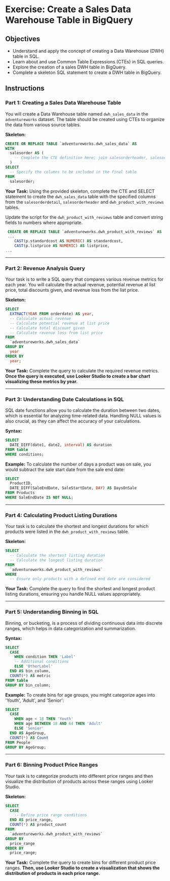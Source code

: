 # Exercise: Create a Sales Data Warehouse Table in BigQuery

## Objectives

- Understand and apply the concept of creating a Data Warehouse (DWH) table in SQL.
- Learn about and use Common Table Expressions (CTEs) in SQL queries.
- Explore the creation of a sales DWH table in BigQuery.
- Complete a skeleton SQL statement to create a DWH table in BigQuery.

## Instructions

### Part 1: Creating a Sales Data Warehouse Table

You will create a Data Warehouse table named `dwh_sales_data` in the `adventureworks` dataset. The table should be created using CTEs to organize the data from various source tables.

**Skeleton:**
```sql
CREATE OR REPLACE TABLE `adventureworks.dwh_sales_data` AS
WITH
  salesorder AS (
    -- Complete the CTE definition here; join salesorderheader, salesorderdetail and dwh_product_with_reviews tables
  )
SELECT
  -- Specify the columns to be included in the final table
FROM
  salesorder;
```

**Your Task:**
Using the provided skeleton, complete the CTE and SELECT statement to create the `dwh_sales_data` table with the specified columns from the `salesorderdetail`, `salesorderheader` and `dwh_product_with_reviews` tables.

Update the script for the `dwh_product_with_reviews` table and convert string fields to numbers where appropriate.
``` sql
 CREATE OR REPLACE TABLE `adventureworks.dwh_product_with_reviews` AS
 ...
    CAST(p.standardcost AS NUMERIC) AS standardcost,
    CAST(p.listprice AS NUMERIC) AS listprice,
...
 ```

---

### Part 2: Revenue Analysis Query

Your task is to write a SQL query that compares various revenue metrics for each year. You will calculate the actual revenue, potential revenue at list price, total discounts given, and revenue loss from the list price.

**Skeleton:**
```sql
SELECT
  EXTRACT(YEAR FROM orderdate) AS year,
  -- Calculate actual revenue
  -- Calculate potential revenue at list price
  -- Calculate total discount given
  -- Calculate revenue loss from list price
FROM
  `adventureworks.dwh_sales_data`
GROUP BY
  year
ORDER BY
  year;
```

**Your Task:**
Complete the query to calculate the required revenue metrics. **Once the query is executed, use Looker Studio to create a bar chart visualizing these metrics by year.**

---

### Part 3: Understanding Date Calculations in SQL

SQL date functions allow you to calculate the duration between two dates, which is essential for analyzing time-related data. Handling NULL values is also crucial, as they can affect the accuracy of your calculations.

**Syntax:**
```sql
SELECT
  DATE_DIFF(date1, date2, interval) AS duration
FROM table
WHERE conditions;
```

**Example:**
To calculate the number of days a product was on sale, you would subtract the sale start date from the sale end date:

```sql
SELECT
  ProductID,
  DATE_DIFF(SaleEndDate, SaleStartDate, DAY) AS DaysOnSale
FROM Products
WHERE SaleEndDate IS NOT NULL;
```

---

### Part 4: Calculating Product Listing Durations

Your task is to calculate the shortest and longest durations for which products were listed in the `dwh_product_with_reviews` table.

**Skeleton:**
```sql
SELECT
  -- Calculate the shortest listing duration
  -- Calculate the longest listing duration
FROM
  `adventureworks.dwh_product_with_reviews`
WHERE
  -- Ensure only products with a defined end date are considered
```

**Your Task:**
Complete the query to find the shortest and longest product listing durations, ensuring you handle NULL values appropriately.

---

### Part 5: Understanding Binning in SQL

Binning, or bucketing, is a process of dividing continuous data into discrete ranges, which helps in data categorization and summarization.

**Syntax:**
```sql
SELECT
  CASE
    WHEN condition THEN 'Label'
    -- Additional conditions
    ELSE 'OtherLabel'
  END AS bin_column,
  COUNT(*) AS metric
FROM table
GROUP BY bin_column;
```

**Example:**
To create bins for age groups, you might categorize ages into 'Youth', 'Adult', and 'Senior':

```sql
SELECT
  CASE
    WHEN age < 18 THEN 'Youth'
    WHEN age BETWEEN 18 AND 64 THEN 'Adult'
    ELSE 'Senior'
  END AS AgeGroup,
  COUNT(*) AS Count
FROM People
GROUP BY AgeGroup;
```

---

### Part 6: Binning Product Price Ranges

Your task is to categorize products into different price ranges and then visualize the distribution of products across these ranges using Looker Studio.

**Skeleton:**
```sql
SELECT
  CASE
    -- Define price range conditions
  END AS price_range,
  COUNT(*) AS product_count
FROM
  `adventureworks.dwh_product_with_reviews`
GROUP BY
  price_range
ORDER BY
  price_range;
```

**Your Task:**
Complete the query to create bins for different product price ranges. **Then, use Looker Studio to create a visualization that shows the distribution of products in each price range.**

